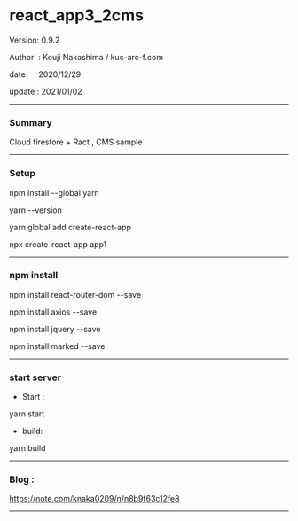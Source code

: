 ﻿# react_app3_2cms

 Version: 0.9.2

 Author  : Kouji Nakashima / kuc-arc-f.com

 date    : 2020/12/29

 update  : 2021/01/02

***
### Summary

Cloud firestore + Ract , CMS sample

***
### Setup

npm install --global yarn

yarn --version

yarn global add create-react-app

npx create-react-app app1


***
### npm install

npm install react-router-dom --save

npm install axios --save

npm install jquery --save

npm install marked --save

***
### start server
* Start :

yarn start

* build:

yarn build


***
### Blog :

https://note.com/knaka0209/n/n8b9f63c12fe8

***

